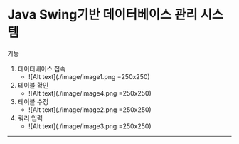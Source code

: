 Java Swing기반 데이터베이스 관리 시스템
============
기능
1. 데이터베이스 접속
    * ![Alt text](./image/image1.png =250x250)
2. 테이블 확인
    * ![Alt text](./image/image4.png =250x250)
3. 테이블 수정
    * ![Alt text](./image/image2.png =250x250)
4. 쿼리 입력
    * ![Alt text](./image/image3.png =250x250)
------------

